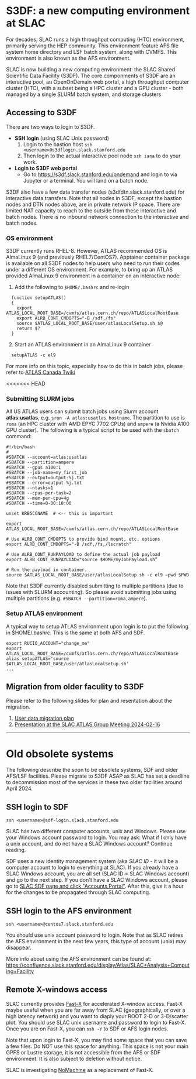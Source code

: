 # S3DF: a new computing environment at SLAC

For decades, SLAC runs a high throughput computing (HTC) environment, primarily
serving the HEP community. This environment feature AFS file system home
directory and LSF batch system, along with CVMFS. This environment is also known
as the AFS environment.

SLAC is now building a new computing environment: the SLAC Shared Scientific
Data Facility (S3DF). The core componments of S3DF are an interactive pool, an
OpenOnDemain web portal, a high throughput computer cluster (HTC), with a subset
being a HPC cluster and a GPU cluster - both managed by a single SLURM batch
system, and storage clusters

## Accessing to S3DF

There are two ways to login to S3DF.

- **SSH login** (using SLAC Unix password)
  1. Login to the bastion host `ssh <username>@s3dflogin.slack.stanford.edu`
  2. Then login to the actual interactive pool node `ssh iana` to do your work.
- **Login to S3DF web portal**
  - Go to https://s3df.slack.stanford.edu/ondemand and login to via Jupyter or a
    terminal. You will land on a batch node.

S3DF also have a few data transfer nodes (s3dfdtn.slack.stanford.edu) for
interactive data transfers. Note that all nodes in S3DF, except the bastion
nodes and DTN nodes above, are in private network IP space. There are limited
NAT capacity to reach to the outside from these interactive and batch nodes.
There is no inbound network connection to the interactive and batch nodes.

### OS environment

S3DF currently runs RHEL-8. However, ATLAS recommended OS is AlmaLinux 9 (and
previously RHEL7/CentOS7). Apptainer container package is available on all S3DF
nodes to help users who need to run their codes under a different OS
environment. For example, to bring up an ATLAS provided AlmaLinux 9 environment
in a container on an interactive node:

1. Add the following to `$HOME/.bashrc` and re-login

```
  function setupATLAS()
  {
    export ATLAS_LOCAL_ROOT_BASE=/cvmfs/atlas.cern.ch/repo/ATLASLocalRootBase
    export ALRB_CONT_CMDOPTS="-B /sdf,/fs"
    source $ATLAS_LOCAL_ROOT_BASE/user/atlasLocalSetup.sh $@
    return $?
  }
```

2. Start an ATLAS environment in an AlmaLinux 9 container

```
  setupATLAS -c el9
```

For more info on this topic, especially how to do this in batch jobs, please
refer to
[ATLAS Canada Twiki](https://twiki.atlas-canada.ca/bin/view/AtlasCanada/Containers)

<<<<<<< HEAD

### Submitting SLURM jobs

All US ATLAS users can submit batch jobs using Slurm account **atlas:usatlas**,
e.g. `srun -A atlas:usatlas hostname`. The partition to use is `roma` (an HPC
cluster with AMD EPYC 7702 CPUs) and `ampere` (a Nvidia A100 GPU cluster). The
following is a typical script to be used with the `sbatch` command:

```
#!/bin/bash
#
#SBATCH --account=atlas:usatlas
#SBATCH --partition=ampere
#SBATCH --gpus a100:1
#SBATCH --job-name=my_first_job
#SBATCH --output=output-%j.txt
#SBATCH --error=output-%j.txt
#SBATCH --ntasks=1
#SBATCH --cpus-per-task=2
#SBATCH --mem-per-cpu=4g
#SBATCH --time=0-00:10:00

unset KRB5CCNAME  # <-- this is important

export ATLAS_LOCAL_ROOT_BASE=/cvmfs/atlas.cern.ch/repo/ATLASLocalRootBase

# Use ALRB_CONT_CMDOPTS to provide bind mount, etc. options
export ALRB_CONT_CMDOPTS="-B /sdf,/fs,/lscratch"

# Use ALRB_CONT_RUNPAYLOAD to define the actual job payload
export ALRB_CONT_RUNPAYLOAD="source $HOME/myJobPayload.sh”

# Run the payload in container.
source $ATLAS_LOCAL_ROOT_BASE/user/atlasLocalSetup.sh -c el9 –pwd $PWD

```

Note that S3DF currently disabled submitting to multiple partitions (due to
issues with SLURM accounting). So please avoid submitting jobs using multiple
partitions (e.g. `#SBATCH --partition=roma,ampere`).

### Setup ATLAS environment

A typical way to setup ATLAS environment upon login is to put the following in
$HOME/.bashrc. This is the same at both AFS and SDF.

```
export RUCIO_ACCOUNT="change_me"
export ATLAS_LOCAL_ROOT_BASE=/cvmfs/atlas.cern.ch/repo/ATLASLocalRootBase
alias setupATLAS='source $ATLAS_LOCAL_ROOT_BASE/user/atlasLocalSetup.sh'
...
```

## Migration from older faculity to S3DF

Please refer to the following slides for plan and resentation about the
migration.

1. [User data migration plan](https://docs.google.com/document/d/1-4YHRG2AswbJiBRP5EkWK86VPXW_x2HfWFrpTyTy5VA/edit?usp=sharing)
2. [Presentation at the SLAC ATLAS Group Meeting 2024-02-16](https://docs.google.com/presentation/d/1Hl1gDhSL8K0YFNVLHLm95a6Uo3p8SoCjdhhNQpg1gwY/edit?usp=sharing)

---

# Old obsolete systems

The following describe the soon to be obsolete systems, SDF and older AFS/LSF
facilities. Please migrate to S3DF ASAP as SLAC has set a deadline to
decommission most of the services in these two older facilities around
April 2024.

## SSH login to SDF

`ssh <username>@sdf-login.slack.stanford.edu`

SLAC has two different computer accounts, unix and Windows. Please use your
Windows account password to login. You may ask: What if I only have a unix
account, and do not have a SLAC Windows account? Continue reading.

SDF uses a new identity management system (aka _SLAC ID_ - it will be a computer
account to login to everything at SLAC). If you already have a SLAC Windows
account, you are all set (SLAC ID = SLAC Windows account) and go to the next
step. If you don't have a SLAC Windows account, please go to
[SLAC SDF page and click "Accounts Portal"](https://sdf.slack.stanford.edu/public/doc/#/accounts-and-access?id=access).
After this, give it a hour for the changes to be propagated through SLAC
computing.

## SSH login to the AFS environment

`ssh <username>@centos7.slack.stanford.edu`

You should use unix account password to login. Note that as SLAC retires the AFS
environment in the next few years, this type of account (unix) may disappear.

More info about using the AFS environment can be found at:
https://confluence.slack.stanford.edu/display/Atlas/SLAC+Analysis+Computing+Facility

## Remote X-windows access

SLAC currently provides
[Fast-X](https://confluence.slack.stanford.edu/display/SCSPub/FastX) for
accelerated X-window access. Fast-X maybe useful when you are far away from SLAC
(geographically, or over a high latency network) and you want to diaply your
ROOT 2-D or 3-D/scatter plot. You should use SLAC unix username and password to
login to Fast-X. Once you are on Fast-X, you can `ssh -Y` to SDF or AFS login
nodes.

Note that upon login to Fast-X, you may find some space that you can save a few
files. Do NOT use this space for anything. This space is not your main GPFS or
Lustre storage, it is not accessible from the AFS or SDF environment. It is also
subject to deletion without notice.

SLAC is investigating [NoMachine](https://www.nomachine.com) as a replacement of
Fast-X.
